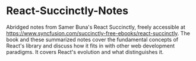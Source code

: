 # React-Succinctly-Notes
Abridged notes from Samer Buna's React Succinctly, freely accessible at https://www.syncfusion.com/succinctly-free-ebooks/react-succinctly. The book and these summarized notes cover the fundamental concepts of React's library and discuss how it fits in with other web development paradigms. It covers React's evolution and what distinguishes it. 
